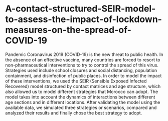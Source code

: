 # A-contact-structured-SEIR-model-to-assess-the-impact-of-lockdown-measures-on-the-spread-of-COVID-19

Pandemic Coronavirus 2019 (COVID-19) is the new threat to public health. In the absence of an effective vaccine, many
countries are forced to resort to non-pharmaceutical interventions to try to control the spread of this virus. Strategies used include
school closures and social distancing, population containment, and disinfection of public places. In order to model the impact of these
interventions, we used the SEIR (Sensible Exposed Infected Recovered) model structured by contact matrices and age structure, which
also allowed us to model different strategies that Morocco can adopt. The model takes into account the dynamics of interactions
between different age sections and in different locations. After validating the model using the available data, we simulated three
strategies or scenarios, compared and analyzed their results and finally chose the best strategy to adopt.
